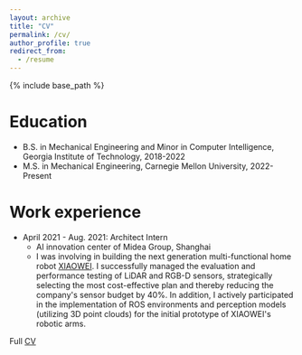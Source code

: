 ```yaml
---
layout: archive
title: "CV"
permalink: /cv/
author_profile: true
redirect_from:
  - /resume
---
```


{% include base_path %}

Education
======
* B.S. in Mechanical Engineering and Minor in Computer Intelligence, Georgia Institute of Technology, 2018-2022
* M.S. in Mechanical Engineering, Carnegie Mellon University, 2022-Present

Work experience
======
* April 2021 - Aug. 2021: Architect Intern
  * AI innovation center of Midea Group, Shanghai
  * I was involving in building the next generation multi-functional home robot [XIAOWEI](https://www.prnewswire.com/news-releases/midea-introduces-xiaowei--reshaping-home-life-301565044.html). I successfully managed the evaluation and performance testing of LiDAR and RGB-D sensors, strategically selecting the most cost-effective plan and thereby reducing the company's sensor budget by 40%. In addition, I actively participated in the implementation of ROS environments and perception models (utilizing 3D point clouds) for the initial prototype of XIAOWEI's robotic arms. 
  
  
Full [CV](https://adrienzhh.github.io/honghao/files/CV-1.pdf)


